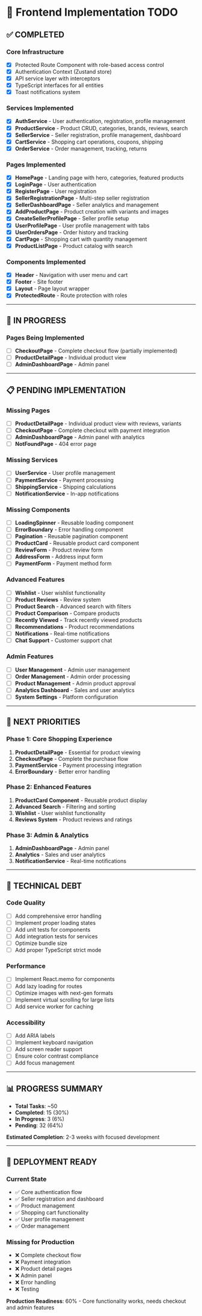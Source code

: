 # 🚀 **Frontend Implementation TODO**

## ✅ **COMPLETED**

### **Core Infrastructure**
- [x] Protected Route Component with role-based access control
- [x] Authentication Context (Zustand store)
- [x] API service layer with interceptors
- [x] TypeScript interfaces for all entities
- [x] Toast notifications system

### **Services Implemented**
- [x] **AuthService** - User authentication, registration, profile management
- [x] **ProductService** - Product CRUD, categories, brands, reviews, search
- [x] **SellerService** - Seller registration, profile management, dashboard
- [x] **CartService** - Shopping cart operations, coupons, shipping
- [x] **OrderService** - Order management, tracking, returns

### **Pages Implemented**
- [x] **HomePage** - Landing page with hero, categories, featured products
- [x] **LoginPage** - User authentication
- [x] **RegisterPage** - User registration
- [x] **SellerRegistrationPage** - Multi-step seller registration
- [x] **SellerDashboardPage** - Seller analytics and management
- [x] **AddProductPage** - Product creation with variants and images
- [x] **CreateSellerProfilePage** - Seller profile setup
- [x] **UserProfilePage** - User profile management with tabs
- [x] **UserOrdersPage** - Order history and tracking
- [x] **CartPage** - Shopping cart with quantity management
- [x] **ProductListPage** - Product catalog with search

### **Components Implemented**
- [x] **Header** - Navigation with user menu and cart
- [x] **Footer** - Site footer
- [x] **Layout** - Page layout wrapper
- [x] **ProtectedRoute** - Route protection with roles

---

## 🔄 **IN PROGRESS**

### **Pages Being Implemented**
- [ ] **CheckoutPage** - Complete checkout flow (partially implemented)
- [ ] **ProductDetailPage** - Individual product view
- [ ] **AdminDashboardPage** - Admin panel

---

## 📋 **PENDING IMPLEMENTATION**

### **Missing Pages**
- [ ] **ProductDetailPage** - Individual product view with reviews, variants
- [ ] **CheckoutPage** - Complete checkout with payment integration
- [ ] **AdminDashboardPage** - Admin panel with analytics
- [ ] **NotFoundPage** - 404 error page

### **Missing Services**
- [ ] **UserService** - User profile management
- [ ] **PaymentService** - Payment processing
- [ ] **ShippingService** - Shipping calculations
- [ ] **NotificationService** - In-app notifications

### **Missing Components**
- [ ] **LoadingSpinner** - Reusable loading component
- [ ] **ErrorBoundary** - Error handling component
- [ ] **Pagination** - Reusable pagination component
- [ ] **ProductCard** - Reusable product card component
- [ ] **ReviewForm** - Product review form
- [ ] **AddressForm** - Address input form
- [ ] **PaymentForm** - Payment method form

### **Advanced Features**
- [ ] **Wishlist** - User wishlist functionality
- [ ] **Product Reviews** - Review system
- [ ] **Product Search** - Advanced search with filters
- [ ] **Product Comparison** - Compare products
- [ ] **Recently Viewed** - Track recently viewed products
- [ ] **Recommendations** - Product recommendations
- [ ] **Notifications** - Real-time notifications
- [ ] **Chat Support** - Customer support chat

### **Admin Features**
- [ ] **User Management** - Admin user management
- [ ] **Order Management** - Admin order processing
- [ ] **Product Management** - Admin product approval
- [ ] **Analytics Dashboard** - Sales and user analytics
- [ ] **System Settings** - Platform configuration

---

## 🎯 **NEXT PRIORITIES**

### **Phase 1: Core Shopping Experience**
1. **ProductDetailPage** - Essential for product viewing
2. **CheckoutPage** - Complete the purchase flow
3. **PaymentService** - Payment processing integration
4. **ErrorBoundary** - Better error handling

### **Phase 2: Enhanced Features**
1. **ProductCard Component** - Reusable product display
2. **Advanced Search** - Filtering and sorting
3. **Wishlist** - User wishlist functionality
4. **Reviews System** - Product reviews and ratings

### **Phase 3: Admin & Analytics**
1. **AdminDashboardPage** - Admin panel
2. **Analytics** - Sales and user analytics
3. **NotificationService** - Real-time notifications

---

## 🔧 **TECHNICAL DEBT**

### **Code Quality**
- [ ] Add comprehensive error handling
- [ ] Implement proper loading states
- [ ] Add unit tests for components
- [ ] Add integration tests for services
- [ ] Optimize bundle size
- [ ] Add proper TypeScript strict mode

### **Performance**
- [ ] Implement React.memo for components
- [ ] Add lazy loading for routes
- [ ] Optimize images with next-gen formats
- [ ] Implement virtual scrolling for large lists
- [ ] Add service worker for caching

### **Accessibility**
- [ ] Add ARIA labels
- [ ] Implement keyboard navigation
- [ ] Add screen reader support
- [ ] Ensure color contrast compliance
- [ ] Add focus management

---

## 📊 **PROGRESS SUMMARY**

- **Total Tasks**: ~50
- **Completed**: 15 (30%)
- **In Progress**: 3 (6%)
- **Pending**: 32 (64%)

**Estimated Completion**: 2-3 weeks with focused development

---

## 🚀 **DEPLOYMENT READY**

### **Current State**
- ✅ Core authentication flow
- ✅ Seller registration and dashboard
- ✅ Product management
- ✅ Shopping cart functionality
- ✅ User profile management
- ✅ Order management

### **Missing for Production**
- ❌ Complete checkout flow
- ❌ Payment integration
- ❌ Product detail pages
- ❌ Admin panel
- ❌ Error handling
- ❌ Testing

**Production Readiness**: 60% - Core functionality works, needs checkout and admin features
